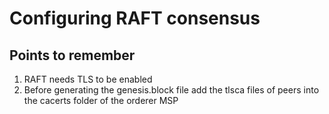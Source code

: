 # Configuring RAFT consensus

## Points to remember
1. RAFT needs TLS to be enabled
2. Before generating the genesis.block file add the tlsca files of peers into the cacerts folder of the orderer MSP